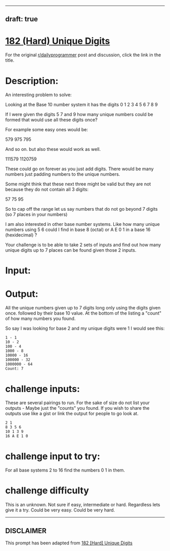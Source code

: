 ---
draft: true
----

# [182 (Hard) Unique Digits](https://www.reddit.com/r/dailyprogrammer/comments/2i7dlh/10032014_challenge_182_hard_unique_digits/)

For the original [r/dailyprogrammer](https://www.reddit.com/r/dailyprogrammer/) post and discussion, click the link in the title.

# Description:
An interesting problem to solve:

Looking at the Base 10 number system it has the digits 0 1 2 3 4 5 6 7 8 9 

If I were given the digits 5 7 and 9 how many unique numbers could be formed that
would use all these digits once?

For example some easy ones would be:

579
975
795

And so on. but also these would work as well.

111579
1120759

These could go on forever as you just add digits. There would be many numbers just padding numbers to the unique numbers.

Some might think that these next three might be valid but they are not because they do not contain all 3 digits:

57
75
95

So to cap off the range let us say numbers that do not go beyond 7 digits (so 7 places in your numbers)

I am also interested in other base number systems. Like how many unique numbers using 5 6 could I find in base 8 (octal) or A E 0 1 in a base 16 (hexidecimal) ?

Your challenge is to be able to take 2 sets of inputs and find out how many unique digits up to 7 places can be found given those 2 inputs.

# Input:
<Base system> <digits>

# Output:
All the unique numbers given up to 7 digits long only using the digits given once. followed by their base 10 value. At the bottom of the listing a "count" of how many numbers you found.

So say I was looking for base 2 and my unique digits were 1 I would see this:


```
1 - 1
10 - 2
100 - 4
1000 - 8
10000 - 16
100000 - 32
1000000 - 64
Count: 7
```
# challenge inputs:
These are several pairings to run. For the sake of size do not list your outputs - Maybe just the "counts" you found. 
If you wish to share the outputs use like a gist or link the output for people to go look at. 


```
2 1
8 3 5 6
10 1 3 9
16 A E 1 0
```
# challenge input to try:
For all base systems 2 to 16 find the numbers 0 1 in them.

# challenge difficulty
This is an unknown. Not sure if easy, intermediate or hard. Regardless lets give it a try. Could be very easy. Could be very hard. 


----
## **DISCLAIMER**
This prompt has been adapted from [182 [Hard] Unique Digits](https://www.reddit.com/r/dailyprogrammer/comments/2i7dlh/10032014_challenge_182_hard_unique_digits/
)
